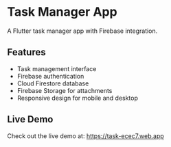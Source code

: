 # Task Manager App

A Flutter task manager app with Firebase integration.

## Features

- Task management interface
- Firebase authentication
- Cloud Firestore database
- Firebase Storage for attachments
- Responsive design for mobile and desktop

## Live Demo

Check out the live demo at: https://task-ecec7.web.app

